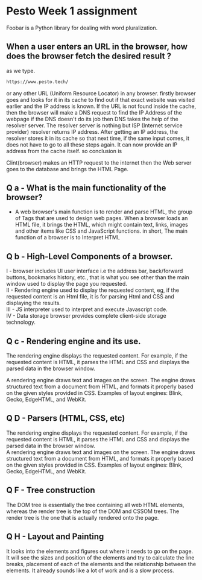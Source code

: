 # Pesto Week 1 assignment

Foobar is a Python library for dealing with word pluralization.

## When a user enters an URL in the browser, how does the browser fetch the desired result ?

as we type.

```bash
https://www.pesto.tech/ 
```
or any other URL (Uniform Resource Locator) in any browser. firstly browser goes and looks for it in its cache to find out if that exact website was visited earlier and the IP address is known.
If the URL is not found inside the cache, then the browser will make a DNS request to find the IP Address of the webpage if the DNS doesn't do its job then DNS takes 
the help of the resolver server. The resolver server is nothing but ISP (Internet service provider) resolver returns IP address. 
After getting an IP address, the resolver stores it in its cache so that next time, if the same input comes, it does not have to go to all these steps again. It can now provide an IP address from the cache itself.
so conclusion is 

Clint(browser) makes an HTTP request to the internet then the Web server goes to the database and brings the HTML Page.

## Q a - What is the main functionality of the browser?

  - A web browser's main function is to render and parse HTML,  the group of Tags that are used to design web pages. When a browser loads an HTML file, it brings the HTML, which might contain text, links, images and other items like CSS and JavaScript functions.
 in short, The main function of a browser is to
 Interpret HTML

## Q b - High-Level Components of a browser.
 I - browser includes UI user interface i.e the address bar, back/forward buttons, bookmarks history, etc., that is what you see other than the main window used to display the page you requested.  
II - Rendering engine used to display the requested content, eg, if the requested content is an Html file, it is for parsing Html and CSS and displaying the results.  
III - JS interpreter used to interpret and execute Javascript code.  
 IV - Data storage browser provides complete client-side storage technology.

## Q c - Rendering engine and its use.
The rendering engine displays the requested content. For example, if the requested content is HTML, it parses the HTML and CSS and displays the parsed data in the browser window. 

A rendering engine draws text and images on the screen. The engine draws structured text from a document from HTML, and formats it properly based on the given styles provided in CSS. Examples of layout engines: Blink, Gecko, EdgeHTML, and WebKit.

## Q D - Parsers (HTML, CSS, etc)
The rendering engine displays the requested content. For example, if the requested content is HTML, it parses the HTML and CSS and displays the parsed data in the browser window.  
A rendering engine draws text and images on the screen. The engine draws structured text from a document from HTML, and formats it properly based on the given styles provided in CSS. Examples of layout engines: Blink, Gecko, EdgeHTML, and WebKit.
## Q F - Tree construction
The DOM tree is essentially the tree containing all web HTML elements, whereas the render tree is the top of the DOM and CSSOM trees. The render tree is the one that is actually rendered onto the page.

## Q H - Layout and Painting
   It looks into the elements and figures out where it needs to go on the page. It will see the sizes and position of the elements and try to calculate the line breaks, placement of each of the elements and the relationship between the elements. It already sounds like a lot of work and is a slow process.


